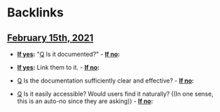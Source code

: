 
# Backlinks
## [February 15th, 2021](<February 15th, 2021.md>)
- **[If yes](<If yes.md>):** "[Q](<Q.md>) Is it documented?"
                    - **[If no](<If no.md>):**

- **[If yes](<If yes.md>):** Link them to it.
                    - **[If no](<If no.md>):**

- [Q](<Q.md>) Is the documentation sufficiently clear and effective?
                    - **[If no](<If no.md>):**

- [Q](<Q.md>) Is it easily accessible? Would users find it naturally? ((In one sense, this is an auto-no since they are asking))
                    - **[If no](<If no.md>):**

